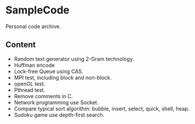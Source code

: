 SampleCode
========
Personal code archive.

Content
---------
  - Random text generator using 2-Gram technology. 
  - Huffman encode
  - Lock-free Queue using CAS.
  - MPI test, including block and non-block.
  - openGL test.
  - Pthread test.
  - Remove comments in C.
  - Network programming use Socket.
  - Compare typical sort algorithm: bubble, insert, select, quick, shell, heap.
  - Sudoku game use depth-first search.
  
